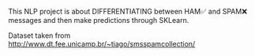 This NLP project is about DIFFERENTIATING between HAM✅ and SPAM❌ messages and then make predictions through SKLearn.

Dataset taken from http://www.dt.fee.unicamp.br/~tiago/smsspamcollection/
